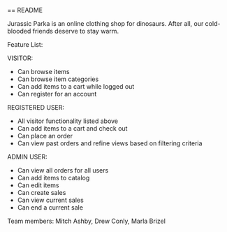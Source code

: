 == README

Jurassic Parka is an online clothing shop for dinosaurs. After all, our cold-blooded friends deserve to stay warm.

Feature List:

VISITOR:
* Can browse items
* Can browse item categories
* Can add items to a cart while logged out
* Can register for an account

REGISTERED USER:
* All visitor functionality listed above
* Can add items to a cart and check out
* Can place an order
* Can view past orders and refine views based on filtering criteria

ADMIN USER:
* Can view all orders for all users
* Can add items to catalog
* Can edit items
* Can create sales
* Can view current sales
* Can end a current sale

Team members:
Mitch Ashby, Drew Conly, Marla Brizel
